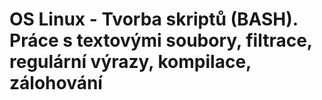 OS Linux - Tvorba skriptů (BASH). Práce s textovými soubory, filtrace, regulární výrazy, kompilace, zálohování
===